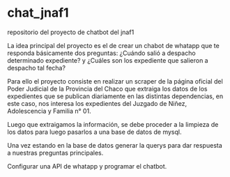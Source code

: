# chat_jnaf1
repositorio del proyecto de chatbot del jnaf1

La idea principal del proyecto es el de crear un chabot de whatapp que te responda básicamente dos preguntas:
¿Cuándo salió a despacho determinado expediente? y ¿Cuáles son los expediente que salieron a despacho tal fecha?

Para ello el proyecto consiste en realizar un scraper de la página oficial del Poder Judicial de la Provincia del Chaco que extraiga los datos de los expedientes que se publican diariamente en las distintas dependencias, en este caso, nos interesa los expedientes del Juzgado de Niñez, Adolescencia y Familia n° 01.

Luego que extraigamos la información, se debe proceder a la limpieza de los datos para luego pasarlos a una base de datos de mysql.

Una vez estando en la base de datos generar la querys para dar respuesta a nuestras preguntas principales.

Configurar una API de whatapp y programar el chatbot.

